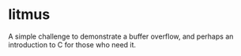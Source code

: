 # litmus

A simple challenge to demonstrate a buffer overflow, and perhaps an introduction to C for those who need it.
